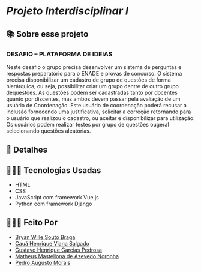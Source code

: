 # _Projeto Interdisciplinar I_


## 📚 Sobre esse projeto
### DESAFIO  – PLATAFORMA DE IDEIAS

Neste desafio o grupo precisa desenvolver um sistema de perguntas e respostas preparatório para o ENADE e provas de concurso. O sistema precisa disponibilizar um cadastro de grupo de questões de forma hierárquica, ou seja, possibilitar criar um grupo dentre de outro grupo dequestões. As questões podem ser cadastradas tanto por docentes quanto por discentes, mas ambos devem passar pela avaliação de um usuário de Coordenação. Este usuário de coordenação poderá recusar a inclusão fornecendo uma justificativa, solicitar a correção retornando para o usuário que realizou o cadastro, ou aceitar e disponibilizar para utilização. Os usuários podem realizar testes por grupo de questões ougeral selecionando questões aleatórias.

## 🔎 Detalhes





## 👨🏻‍💻 Tecnologias Usadas
 - HTML
 - CSS
 - JavaScript com framework Vue.js
 - Python com framework Django




## 👷🏻‍♂️ Feito Por
- [Bryan Wille Souto Braga](https://github.com/BryanWille)
- [Cauã Henrique Viana Salgado](https://github.com/CauaHvS)
- [Gustavo Henrique Garcias Pedrosa](https://github.com/Gustavo-hgp)
- [Matheus Mastellona de Azevedo Noronha](https://github.com/Matheus-Mastellona)
- [Pedro Augusto Morais](https://github.com/Pdro-Allgusto)


